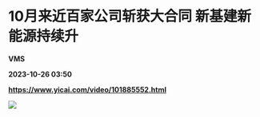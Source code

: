 # 10月来近百家公司斩获大合同 新基建新能源持续升
**VMS**

**2023-10-26 03:50**

**https://www.yicai.com/video/101885552.html**

![](http://imgcdn.yicai.com/vms-new/2023/10/1e15b222-f44c-44df-904a-4e4e39d189d0_bHGl.jpg)